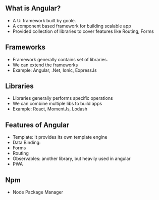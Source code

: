 ## What is Angular?
-  A Ui framework built by goole.
-  A component based framework for building scalable app
- Provided collection of libraries to cover features like Routing, Forms

## Frameworks
- Framework generally contains set of libraries.
- We can extend the frameworks
- Example: Angular, .Net, Ionic, ExpressJs

## Libraries
- Libraries generally performs specific operations
- We can combine multiple libs to build apps
- Example: React, MomentJs, Lodash

## Features of Angular
- Template: It provides its own template engine
- Data Binding: 
- Forms
- Routing
- Observables: another library, but heavily used in angular
- PWA

## Npm 
- Node Package Manager 